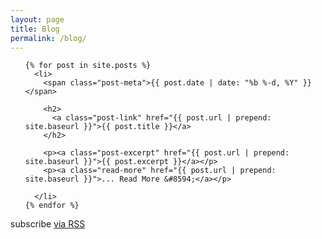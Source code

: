 ```yaml
---
layout: page
title: Blog
permalink: /blog/
---
```


  <ul class="post-list">
 
    {% for post in site.posts %}
      <li>
        <span class="post-meta">{{ post.date | date: "%b %-d, %Y" }}</span>

        <h2>
          <a class="post-link" href="{{ post.url | prepend: site.baseurl }}">{{ post.title }}</a>
        </h2>
        
        <p><a class="post-excerpt" href="{{ post.url | prepend: site.baseurl }}">{{ post.excerpt }}</a></p>
        <p><a class="read-more" href="{{ post.url | prepend: site.baseurl }}">... Read More &#8594;</a></p>
        
      </li>
    {% endfor %}
  </ul>

  <p class="rss-subscribe">subscribe <a href="{{ "/feed.xml" | prepend: site.baseurl }}">via RSS</a></p>


